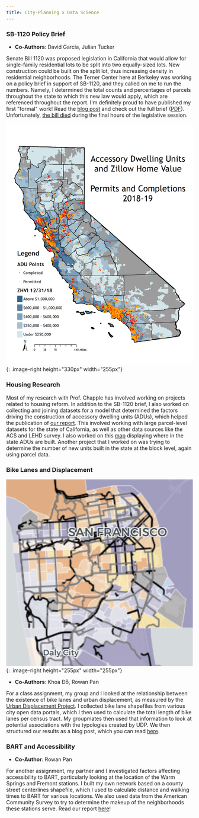 ```yaml
---
title: City-Planning x Data Science
---
```


### **SB-1120 Policy Brief**
- **Co-Authors**: David Garcia, Julian Tucker

Senate Bill 1120 was proposed legislation in California that would allow for single-family residential lots to be split into two equally-sized lots. New construction could be built on the split lot, thus increasing density in residential neighborhoods. The Terner Center here at Berkeley was working on a policy brief in support of SB-1120, and they called on me to run the numbers. Namely, I determined the total counts and percentages of parcels throughout the state to which this new law would apply, which are referenced throughout the report. I'm definitely proud to have published my first "formal" work! Read the [blog post](https://ternercenter.berkeley.edu/blog/sb-1120/) and check out the full brief ([PDF](https://ternercenter.berkeley.edu/wp-content/uploads/2020/12/Single-Family_Zoning_Reform_An_Analysis_of_SB_1120.pdf)). Unfortunately, [the bill died](https://www.latimes.com/homeless-housing/story/2020-09-01/california-assembly-sb-1120-duplexes) during the final hours of the legislative session.

![](/assets/adu_state_zip.png){: .image-right height="330px" width="255px"}
### **Housing Research**

Most of my research with Prof. Chapple has involved working on projects related to housing reform. In addition to the SB-1120 brief, I also worked on collecting and joining datasets for a model that determined the factors driving the construction of accessory dwelling units (ADUs), which helped the publication of [our report](https://www.aducalifornia.org/wp-content/uploads/2020/10/ADU-Progress-in-California-Report-October-Version.pdf). This involved working with large parcel-level datasets for the state of California, as well as other data sources like the ACS and LEHD survey. I also worked on this [map](https://www.aducalifornia.org/) displaying where in the state ADUs are built. Another project that I worked on was trying to determine the number of new units built in the state at the block level, again using parcel data.



### **Bike Lanes and Displacement**
![](/assets/bikes_carto.png){: .image-right height="255px" width="255px"}
- **Co-Authors**: Khoa Đỗ, Rowan Pan


For a class assignment, my group and I looked at the relationship between the existence of bike lanes and urban displacement, as measured by the [Urban Displacement Project](https://www.urbandisplacement.org/). I collected bike lane shapefiles from various city open data portals, which I then used to calculate the total length of bike lanes per census tract. My groupmates then used that information to look at potential associations with the typologies created by UDP. We then structured our results as a blog post, which you can read [here](https://www.ocf.berkeley.edu/~ischmidt/2020/cp-101-assignment-3/).



### **BART and Accessibility**
- **Co-Author**: Rowan Pan

For another assignment, my partner and I investigated factors affecting accessibility to BART, particularly looking at the location of the Warm Springs and Fremont stations. I built my own network based on a county street centerlines shapefile, which I used to calculate distance and walking times to BART for various locations. We also used data from the American Community Survey to try to determine the makeup of the neighborhoods these stations serve. Read our report [here](https://www.ocf.berkeley.edu/~ischmidt/2020/cp-101-assignment-2/)!
